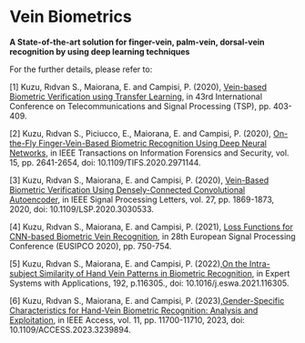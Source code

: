 # Vein Biometrics
**A State-of-the-art solution for finger-vein, palm-vein, dorsal-vein recognition by using deep learning techniques**

For the further details, please refer to:

<a id="1">[1]</a> 
Kuzu, Rıdvan S., Maiorana, E. and Campisi, P. (2020), 
[Vein-based Biometric Verification
using Transfer Learning](https://ieeexplore.ieee.org/document/9163491), in 43rd International Conference on Telecommunications and Signal Processing (TSP), pp. 403-409.

<a id="2">[2]</a> 
Kuzu, Rıdvan S., Piciucco, E., Maiorana, E. and Campisi, P. (2020), 
[On-the-Fly Finger-Vein-Based Biometric Recognition Using Deep Neural Networks](https://ieeexplore.ieee.org/abstract/document/8979362), in IEEE Transactions on Information Forensics and Security, vol. 15, pp. 2641-2654, doi: 10.1109/TIFS.2020.2971144.

<a id="3">[3]</a> 
Kuzu, Rıdvan S., Maiorana, E. and Campisi, P. (2020), 
[Vein-Based Biometric Verification Using Densely-Connected Convolutional Autoencoder](https://ieeexplore.ieee.org/abstract/document/9222532), in IEEE Signal Processing Letters, vol. 27, pp. 1869-1873, 2020, doi: 10.1109/LSP.2020.3030533.


<a id="4">[4]</a> 
Kuzu, Rıdvan S., Maiorana, E. and Campisi, P. (2021), [Loss Functions for CNN-based Biometric Vein Recognition](https://www.eurasip.org/Proceedings/Eusipco/Eusipco2020/pdfs/0000750.pdf), in 28th European Signal Processing Conference (EUSIPCO 2020), pp. 750-754.

<a id="5">[5]</a> 
Kuzu, Rıdvan S., Maiorana, E. and Campisi, P. (2022),[On the Intra-subject Similarity of Hand Vein Patterns in Biometric Recognition](https://www.sciencedirect.com/science/article/abs/pii/S0957417421016080), in Expert Systems with Applications, 192, p.116305., doi: 10.1016/j.eswa.2021.116305.

<a id="6">[6]</a> 
Kuzu, Rıdvan S., Maiorana, E. and Campisi, P. (2023),[Gender-Specific Characteristics for Hand-Vein Biometric Recognition: Analysis and Exploitation](https://ieeexplore.ieee.org/document/10026351), in IEEE Access, vol. 11, pp. 11700-11710, 2023, doi: 10.1109/ACCESS.2023.3239894.
